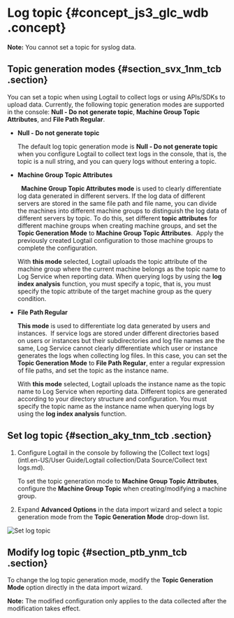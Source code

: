 # Log topic {#concept_js3_glc_wdb .concept}

**Note:** You cannot set a topic for syslog data.

## Topic generation modes {#section_svx_1nm_tcb .section}

You can set a topic when using Logtail to collect logs or using APIs/SDKs to upload data. Currently, the following topic generation modes are supported in the console: **Null - Do not generate topic**, **Machine Group Topic Attributes**, and **File Path Regular**.

-   **Null - Do not generate topic**

    The default log topic generation mode is **Null - Do not generate topic** when you configure Logtail to collect text logs in the console, that is, the topic is a null string, and you can query logs without entering a topic.

-   **Machine Group Topic Attributes**

      **Machine Group Topic Attributes mode** is used to clearly differentiate log data generated in different servers. If the log data of different servers are stored in the same file path and file name, you can divide the machines into different machine groups to distinguish the log data of different servers by topic. To do this, set different **topic attributes** for different machine groups when creating machine groups, and set the **Topic Generation Mode** to **Machine Group Topic Attributes**.  Apply the previously created Logtail configuration to those machine groups to complete the configuration.

    With **this mode** selected, Logtail uploads the topic attribute of the machine group where the current machine belongs as the topic name to Log Service when reporting data. When querying logs by using the **log index analysis** function, you must specify a topic, that is, you must specify the topic attribute of the target machine group as the query condition.

-   **File Path Regular**

    **This mode** is used to differentiate log data generated by users and instances.  If service logs are stored under different directories based on users or instances but their subdirectories and log file names are the same, Log Service cannot clearly differentiate which user or instance generates the logs when collecting log files. In this case, you can set the **Topic Generation Mode** to **File Path Regular**, enter a regular expression of file paths, and set the topic as the instance name.

    With **this mode** selected, Logtail uploads the instance name as the topic name to Log Service when reporting data. Different topics are generated according to your directory structure and configuration. You must specify the topic name as the instance name when querying logs by using the **log index analysis** function.


## Set log topic {#section_aky_tnm_tcb .section}

1.  Configure Logtail in the console by following the [Collect text logs](intl.en-US/User Guide/Logtail collection/Data Source/Collect text logs.md).

    To set the topic generation mode to **Machine Group Topic Attributes**, configure the **Machine Group Topic** when creating/modifying a machine group.

2.  Expand **Advanced Options** in the data import wizard and select a topic generation mode from the **Topic Generation Mode** drop-down list.

![](images/2904_en-US.png "Set log topic")

## Modify log topic {#section_ptb_ynm_tcb .section}

To change the log topic generation mode, modify the **Topic Generation Mode** option directly in the data import wizard.

**Note:** The modified configuration only applies to the data collected after the modification takes effect.

